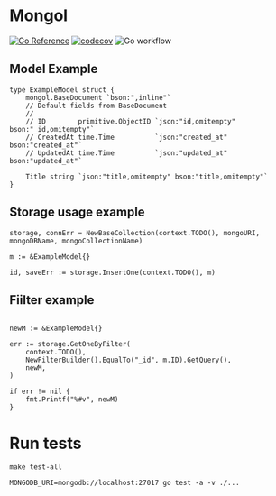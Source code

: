 # Mongol

[![Go Reference](https://pkg.go.dev/badge/github.com/wajox/mongol.svg)](https://pkg.go.dev/github.com/wajox/mongol)
[![codecov](https://codecov.io/gh/wajox/mongol/branch/master/graph/badge.svg?token=MFEF13319U)](https://codecov.io/gh/wajox/mongol)
![Go workflow](https://github.com/wajox/mongol/actions/workflows/go.yml/badge.svg)

## Model Example
```golang
type ExampleModel struct {
	mongol.BaseDocument `bson:",inline"`
	// Default fields from BaseDocument
	//
	// ID        primitive.ObjectID `json:"id,omitempty" bson:"_id,omitempty"`
	// CreatedAt time.Time          `json:"created_at" bson:"created_at"`
	// UpdatedAt time.Time          `json:"updated_at" bson:"updated_at"`

	Title string `json:"title,omitempty" bson:"title,omitempty"`
}
```

## Storage usage example
```golang
storage, connErr = NewBaseCollection(context.TODO(), mongoURI, mongoDBName, mongoCollectionName)

m := &ExampleModel{}

id, saveErr := storage.InsertOne(context.TODO(), m)
```

## Fiilter example
```golang

newM := &ExampleModel{}

err := storage.GetOneByFilter(
	context.TODO(),
	NewFilterBuilder().EqualTo("_id", m.ID).GetQuery(),
	newM,
)

if err != nil {
	fmt.Printf("%#v", newM)
}
```

# Run tests

```
make test-all
```

```
MONGODB_URI=mongodb://localhost:27017 go test -a -v ./...
```
